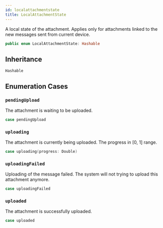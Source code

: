 ```yaml
---
id: localattachmentstate 
title: LocalAttachmentState
--- 
```


A local state of the attachment. Applies only for attachments linked to the new messages sent from current device.

``` swift
public enum LocalAttachmentState: Hashable 
```

## Inheritance

`Hashable`

## Enumeration Cases

### `pendingUpload`

The attachment is waiting to be uploaded.

``` swift
case pendingUpload
```

### `uploading`

The attachment is currently being uploaded. The progress in \[0, 1\] range.

``` swift
case uploading(progress: Double)
```

### `uploadingFailed`

Uploading of the message failed. The system will not trying to upload this attachment anymore.

``` swift
case uploadingFailed
```

### `uploaded`

The attachment is successfully uploaded.

``` swift
case uploaded
```
